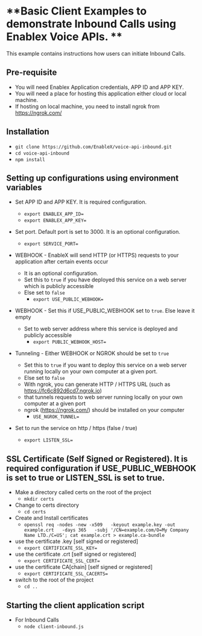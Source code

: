 # **Basic Client Examples to demonstrate Inbound Calls using Enablex Voice APIs. **
This example contains instructions how users can initiate Inbound Calls.


## Pre-requisite
- You will need Enablex Application credentials, APP ID and APP KEY.
- You will need a place for hosting this application either cloud or local machine.
- If hosting on local machine, you need to install ngrok from https://ngrok.com/


## Installation
- `git clone https://github.com/EnableX/voice-api-inbound.git`
- `cd voice-api-inbound`
- `npm install`


## Setting up configurations using environment variables
- Set APP ID and APP KEY. It is required configuration.
  - `export ENABLEX_APP_ID=`
  - `export ENABLEX_APP_KEY=`

- Set port. Default port is set to 3000. It is an optional configuration.
  - `export SERVICE_PORT=`

- WEBHOOK - EnableX will send HTTP (or HTTPS) requests to your application after certain events occur
  - It is an optional configuration.
  - Set this to `true` if you have deployed this service on a web server which is publicly accessible
  - Else set to `false`
    - `export USE_PUBLIC_WEBHOOK=`

- WEBHOOK - Set this if USE_PUBLIC_WEBHOOK set to `true`. Else leave it empty
  - Set to web server address where this service is deployed and publicly accessible
    - `export PUBLIC_WEBHOOK_HOST=`

- Tunneling - Either WEBHOOK or NGROK should be set to `true`
  - Set this to `true` if you want to deploy this service on a web server running locally on your own computer at a given port.
  - Else set to `false`
  - With ngrok, you can generate HTTP / HTTPS URL (such as https://fc6c892d6cd7.ngrok.io)
  - that tunnels requests to web server running locally on your own computer at a given port
  - ngrok (https://ngrok.com/) should be installed on your computer
    - `USE_NGROK_TUNNEL=`

- Set to run the service on http / https (false / true)
  - `export LISTEN_SSL=`


## SSL Certificate (Self Signed or Registered). It is required configuration if USE_PUBLIC_WEBHOOK is set to true or LISTEN_SSL is set to true.
  - Make a directory called certs on the root of the project
    - `mkdir certs`
  - Change to certs directory
    - `cd certs`
  - Create and Install certificates
    - `openssl req -nodes -new -x509   -keyout example.key -out example.crt   -days 365   -subj '/CN=example.com/O=My Company Name LTD./C=US'; cat example.crt > example.ca-bundle`
  - use the certificate .key [self signed or registered]
    - `export CERTIFICATE_SSL_KEY=`
  - use the certificate .crt [self signed or registered]
    - `export CERTIFICATE_SSL_CERT=`
  - use the certificate CA[chain] [self signed or registered]
    - `export CERTIFICATE_SSL_CACERTS=`
  - switch to the root of the project
    - `cd ..`


## Starting the client application script
- For Inbound Calls
  - `node client-inbound.js`
